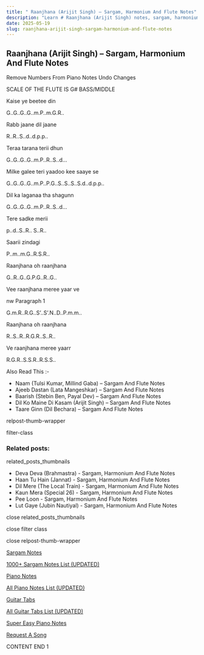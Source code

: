 ```yaml
---
title: " Raanjhana (Arijit Singh) – Sargam, Harmonium And Flute Notes"
description: "Learn # Raanjhana (Arijit Singh) notes, sargam, harmonium notations and flute notes. Easy step-by-step tutorial for beginners."
date: 2025-05-19
slug: raanjhana-arijit-singh-sargam-harmonium-and-flute-notes
---
```


## Raanjhana (Arijit Singh) – Sargam, Harmonium And Flute Notes

Remove Numbers From Piano Notes
Undo Changes

SCALE OF THE FLUTE IS G# BASS/MIDDLE

Kaise ye beetee din

G..G..G..G..m.P..m.G.R..

Rabb jaane dil jaane

R..R..S..d..d.p.p..

Teraa tarana terii dhun

G..G..G..G..m.P..R..S..d…

Milke galee teri yaadoo kee saaye se

G..G..G..G..m.P..P.G..S..S..S..S.d..d.p.p..

Dil ka laganaa tha shagunn

G..G..G..G..m.P..R..S..d…

Tere sadke merii

p..d..S..R.. S..R..

Saarii zindagi

P..m..m.G..R.S.R..

Raanjhana oh raanjhana

G..R..G..G.P.G..R..G..

Vee raanjhana meree yaar ve

nw Paragraph 1

G.m.R..R.G..S’..S’.N..D..P.m.m..

Raanjhana oh raanjhana

R..S..R..R.G.R..S..R..

Ve raanjhana meree yaarr

R.G.R..S.S.R..R.S.S..

Also Read This :-

- Naam (Tulsi Kumar, Millind Gaba) – Sargam And Flute Notes
- Ajeeb Dastan (Lata Mangeshkar) – Sargam And Flute Notes
- Baarish (Stebin Ben, Payal Dev) – Sargam And Flute Notes
- Dil Ko Maine Di Kasam (Arijit Singh) – Sargam And Flute Notes
- Taare Ginn (Dil Bechara) – Sargam And Flute Notes

relpost-thumb-wrapper

filter-class

### Related posts:

related_posts_thumbnails

- Deva Deva (Brahmastra) - Sargam, Harmonium And Flute Notes
- Haan Tu Hain (Jannat) - Sargam, Harmonium And Flute Notes
- Dil Mere (The Local Train) - Sargam, Harmonium And Flute Notes
- Kaun Mera (Special 26) - Sargam, Harmonium And Flute Notes
- Pee Loon - Sargam, Harmonium And Flute Notes
- Lut Gaye (Jubin Nautiyal) - Sargam, Harmonium And Flute Notes

close related_posts_thumbnails

close filter class

close relpost-thumb-wrapper

[Sargam Notes](/sargam-notes.html)

[1000+ Sargam Notes List (UPDATED)](/all-songs-list-sargam-notes.html)

[Piano Notes](/piano-notes.html)

[All Piano Notes List (UPDATED)](/all-songs-list-piano-notes.html)

[Guitar Tabs](/guitar-tabs.html)

[All Guitar Tabs List (UPDATED)](/all-songs-list-guitar-tabs.html)

[Super Easy Piano Notes](https://studywall.in/)

[Request A Song](/request-a-song.html)

CONTENT END 1
